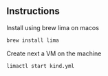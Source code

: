 ## Instructions

Install using brew lima on macos
```bash
brew install lima
```
Create next a VM on the machine
```bash
limactl start kind.yml
```

